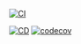 [![CI](https://github.com/EladHeller/github-actions-workshop/actions/workflows/CI.yml/badge.svg)](https://github.com/EladHeller/github-actions-workshop/actions/workflows/CI.yml)

[![CD](https://github.com/EladHeller/github-actions-workshop/actions/workflows/CD.yml/badge.svg)](https://github.com/EladHeller/github-actions-workshop/actions/workflows/CD.yml)
[![codecov](https://codecov.io/gh/EladHeller/github-actions-workshop/branch/master/graph/badge.svg)](https://codecov.io/gh/EladHeller/github-actions-workshop)